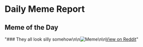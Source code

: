 # Daily Meme Report

## Meme of the Day
"### They all look silly somehow\n\n![Meme](https://i.redd.it/av21j2xoixse1.png)\n\n[View on Reddit](https://redd.it/1jrti0f)"
